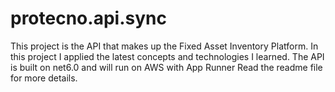 # protecno.api.sync
This project is the API that makes up the Fixed Asset Inventory Platform. In this project I applied the latest concepts and technologies I learned.  The API is built on net6.0 and will run on AWS with App Runner  Read the readme file for more details.
